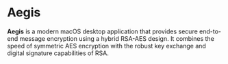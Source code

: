 # Aegis
**Aegis** is a modern macOS desktop application that provides secure end-to-end message encryption using a hybrid RSA-AES design.   It combines the speed of symmetric AES encryption with the robust key exchange and digital signature capabilities of RSA.
